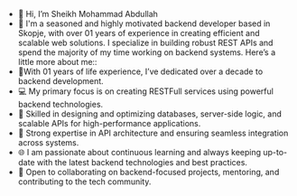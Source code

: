 - 👋 Hi, I’m Sheikh Mohammad Abdullah
- 👀 I'm a seasoned and highly motivated backend developer based in Skopje, with over 01 years of experience in creating efficient and scalable web solutions. I specialize in 
     building robust REST APIs and spend the majority of my time working on backend systems. Here’s a little more about me::
- 🌱With 01 years of life experience, I’ve dedicated over a decade to backend development.
- 💻 My primary focus is on creating RESTFull services using powerful backend technologies.
- 🌟 Skilled in designing and optimizing databases, server-side logic, and scalable APIs for high-performance applications.
- 🔄 Strong expertise in API architecture and ensuring seamless integration across systems.
- 🌐 I am passionate about continuous learning and always keeping up-to-date with the latest backend technologies and best practices.
- 🤝 Open to collaborating on backend-focused projects, mentoring, and contributing to the tech community.
<!---
Abdullah5590/Abdullah5590 is a ✨ special ✨ repository because its `README.md` (this file) appears on your GitHub profile.
You can click the Preview link to take a look at your changes.
--->
